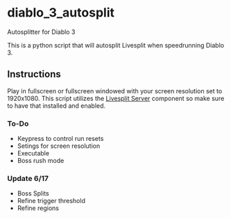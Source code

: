 # diablo_3_autosplit
Autosplitter for Diablo 3

This is a python script that will autosplit Livesplit when speedrunning Diablo 3.

## Instructions
Play in fullscreen or fullscreen windowed with your screen resolution set to 1920x1080. This script utilizes the [Livesplit Server](url=https://github.com/LiveSplit/LiveSplit.Server) component so make sure to have that installed and enabled.

### To-Do
- Keypress to control run resets
- Setings for screen resolution
- Executable
- Boss rush mode

### Update 6/17
- Boss Splits
- Refine trigger threshold
- Refine regions
